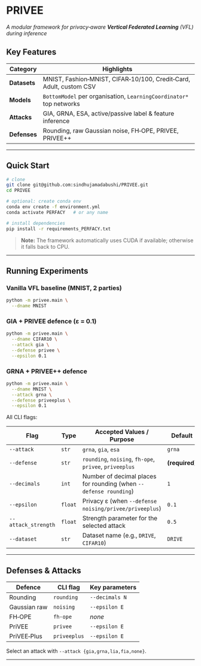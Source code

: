 # PRIVEE

*A modular framework for privacy‑aware **Vertical Federated Learning** (VFL) during inference*


## Key Features

| Category       | Highlights                                                           |
| -------------- | -------------------------------------------------------------------- |
| **Datasets**   | MNIST, Fashion‑MNIST, CIFAR‑10/100, Credit‑Card, Adult, custom CSV   |
| **Models**     | `BottomModel` per organisation, `LearningCoordinator*` top networks  |
| **Attacks**    | GIA, GRNA, ESA, active/passive label & feature inference                  |
| **Defenses**   | Rounding, raw Gaussian noise, FH‑OPE, PRIVEE, PRIVEE++            |

---

## Quick Start

```bash
# clone
git clone git@github.com:sindhujamadabushi/PRIVEE.git
cd PRIVEE

# optional: create conda env
conda env create -f environment.yml
conda activate PERFACY   # or any name

# install dependencies
pip install -r requirements_PERFACY.txt
```

> **Note:** The framework automatically uses CUDA if available; otherwise it falls back to CPU.

---

## Running Experiments

### Vanilla VFL baseline (MNIST, 2 parties)

```bash
python -m privee.main \
  --dname MNIST 
```

### GIA + PRIVEE defence (ε = 0.1)

```bash
python -m privee.main \
  --dname CIFAR10 \
  --attack gia \
  --defense privee \
  --epsilon 0.1
```
### GRNA + PRIVEE++ defence 

```bash
python -m privee.main \
  --dname MNIST \
  --attack grna \
  --defense priveeplus \
  --epsilon 0.1
```


All CLI flags:

| Flag | Type | Accepted Values / Purpose | Default |
|------|------|---------------------------|---------|
| `--attack` | `str` | `grna`, `gia`, `esa` | `grna` |
| `--defense` | `str` | `rounding`, `noising`, `fh-ope`, `privee`, `priveeplus` | **(required)** |
| `--decimals` | `int` | Number of decimal places for rounding (when `--defense rounding`) | `1` |
| `--epsilon` | `float` | Privacy ε (when `--defense noising/privee/priveeplus`) | `0.1` |
| `--attack_strength` | `float` | Strength parameter for the selected attack | `0.5` |
| `--dataset` | `str` | Dataset name (e.g., `DRIVE`, `CIFAR10`) | `DRIVE` |

---

## Defenses & Attacks

| Defence      | CLI flag     | Key parameters |
| ------------ | ------------ | -------------- |
| Rounding     | `rounding`   | `--decimals N` |
| Gaussian raw | `noising`    | `--epsilon E`  |
| FH‑OPE       | `fh-ope`     | *none*         |
| PriVEE       | `privee`     | `--epsilon E`  |
| PriVEE‑Plus  | `priveeplus` | `--epsilon E`  |

Select an attack with `--attack {gia,grna,lia,fia,none}`.

---

